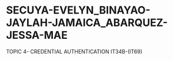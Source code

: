 # SECUYA-EVELYN_BINAYAO-JAYLAH-JAMAICA_ABARQUEZ-JESSA-MAE

TOPIC 4- CREDENTIAL AUTHENTICATION  IT34B-(IT69)
